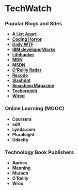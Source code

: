 # TechWatch

### Popular Blogs and Sites

- **<a href="http://alistapart.com/" target="_blank">A List Apart</a>**
- **<a href="https://blog.codinghorror.com/" target="_blank">Coding Horror</a>**
- **<a href="http://thedailywtf.com/" target="_blank">Daily WTF</a>**
- **<a href="https://www.ibm.com/developerworks/" target="_blank">IBM developerWorks</a>**
- **<a href="http://lifehacker.com/" target="_blank">Lifehacker</a>**
- **<a href="https://developer.mozilla.org/en-US/" target="_blank">MDN</a>**
- **<a href="https://msdn.microsoft.com/web-app-development-msdn" target="_blank">MSDN</a>**
- **<a href="https://www.oreilly.com/ideas" target="_blank">O'Reilly Radar</a>**
- **<a href="http://www.recode.net/" target="_blank">Recode</a>**
- **<a href="https://slashdot.org/" target="_blank">Slashdot</a>**
- **<a href="https://www.smashingmagazine.com/" target="_blank">Smashing Magazine</a>**
- **<a href="https://techcrunch.com/" target="_blank">Techcrunch</a>**
- **<a href="http://www.wired.com/" target="_blank">Wired</a>**

### Online Learning (MOOC)

- **Coursera**
- **edX**
- **Lynda.com**
- **Pluralsight**
- **Udacity**

### Technology Book Publishers

- **Apress**
- **Manning**
- **Murach**
- **O'Reilly**
- **Wrox**